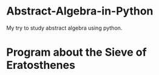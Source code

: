 # Abstract-Algebra-in-Python
My try to study abstract algebra using python.

# Program about the Sieve of Eratosthenes
